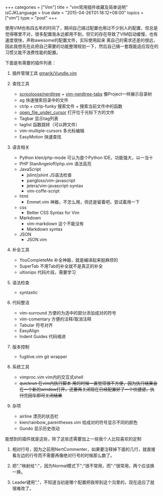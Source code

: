 +++
categories = ["Vim"]
title  = "vim常用插件收藏及简单说明"
isCJKLanguage = true
date = "2015-04-26T01:18:12+08:00"
topics = ["vim"]
type = "post"
+++

使用VIM也有四五年的时间了，期间自己搞过配置也用过不少别人的配置，但总是觉得哪里不对，很多配置我永远都用不到，但它的存在导致了VIM启动缓慢，也有速度很快，声称awesome的配置文件，实际使用起来
离自己的需求还差的很远，因此我想先在此把自己需要的功能整理规划一下，然后自己搞一套既能适应现在的习惯又能不浪费性能的配置。

下面是有需要的插件列表：

1. 插件管理工具 [gmarik/Vundle.vim](https://github.com/gmarik/Vundle.vim)

2. 查找工具
    - [scrooloose/nerdtree](https://github.com/scrooloose/nerdtree) + [vim-nerdtree-tabs](https://github.com/jistr/vim-nerdtree-tabs) 像Project一样展示目录树
    - ag 快速搜索目录中的文件
    - ctrlp + ctrlp-funky 搜索文件 + 搜索当前文件中的函数
    - [open_file_under_cursor](https://github.com/amix/open_file_under_cursor.vim) 打开位于光标下方的文件
    - Tagbar 显示tag列表
    - taglist 函数跳转（可以跨文件）
    - vim-multiple-cursors 多光标编辑
    - EasyMotion 快速查找

3. 语言相关
    - Python klen/php-mode 可认为是个Python IDE，功能强大，以一当十
    - PHP StanAngeloff/php.vim 语法高亮
    - JavaScript
        * jslint/jshint JS语法检查
        * pangloss/vim-javascript
        * jelera/vim-javascript-syntax
        * vim-coffe-script
    - html
        * Emmet.vim 神器，不怎么用，但还是留着吧，尝试着用一下
    - css
        * Better CSS Syntax for Vim
    - Markdown
        * vim-markdown 这个不能没有
        * Markdown syntax
    - JSON
        * JSON.vim

4. 补全工具
    - YouCompleteMe 补全神器，就是编译起来挺麻烦的
    - SuperTab 不用Tab的补全就不是真正的补全
    - ultisnips 代码片段，需要学习

5. 语法检查
    - syntastic

6. 代码整洁
    - vim-surround 方便的为选中的部分添加成对的符号
    - vim-comentary 方便的注释/取消注释
    - Tabular 符号对齐
    - EasyAlign
    - Indent Guides 代码缩进

7. 版本控制
    - fugitive.vim git wrapper

8. 系统工具
    - vimproc.vim vim内的交互式shell
    - <del>quickrun 在vim内执行脚本 用的时候一直觉得很不方便，因为执行结果会在一个新的window打开，还要再关闭现在已经配置好了一个快捷键，执行完回车即可关闭结果</del>

9. 杂项
    - airline 漂亮的状态栏
    - kien/rainbow_parentheses.vim 给成对的符号显示不同的颜色
    - Gundo 显示历史改动

能想到的插件就是这些，除了这些还需要加上一些我个人比较喜欢的定制

1. 相对行号，因为之前用NertCommenter，如果要注释掉下面的几行，就直接看左边的行号而不需要再像绝对行号的时候那么数了。

2. 把";"映射给":"，因为Normal模式下";"很不常用，而":"很常用，两个应该换一换。

3. Leader键用","，不知道当初是哪个配置把我带到这个沟里的，现在适应了就很难改了。
